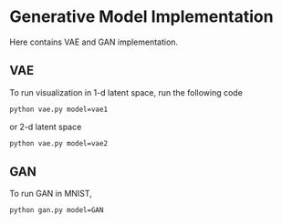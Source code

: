 # Generative Model Implementation

Here contains VAE and GAN implementation.


## VAE

To run visualization in 1-d latent space, run the following code

```bash
python vae.py model=vae1
```

or 2-d latent space

```bash
python vae.py model=vae2
```


## GAN

To run GAN in MNIST, 

```bash
python gan.py model=GAN
```
